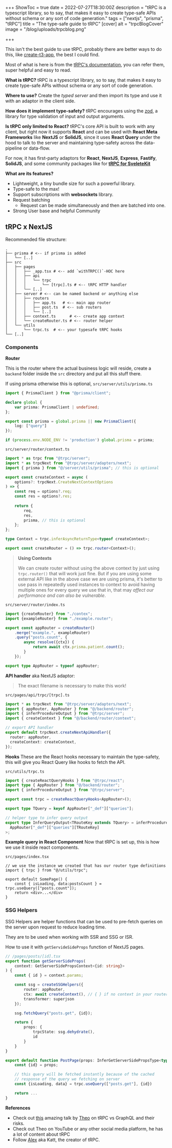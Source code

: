 +++
ShowToc = true
date = 2022-07-27T18:30:00Z
description = "tRPC is a typescript library, so to say, that makes it easy to create type-safe APIs without schema or any sort of code generation."
tags = ["nextjs", "prisma", "tRPC"]
title = "The type-safe guide to tRPC"
[cover]
alt = "trpcBlogCover"
image = "/blog/uploads/trpcblog.png"

+++

This isn't the best guide to use tRPC, probably there are better ways to do this, like [create-t3-app](https://create.t3.gg/), the best I could find.

Most of what is here is from the [tRPC's documentation](https://trpc.io/docs), you can refer them, super helpful and easy to read.

**What is tRPC?**
tRPC is a typescript library, so to say, that makes it easy to create type-safe APIs without schema or any sort of code generation.

**Where to use?**
Create the *typed server* and then import its type and use it with an adaptor in the client side.

**How does it implement type-safety?**
tRPC encourages using the [zod](https://www.npmjs.com/package/zod), a library for type validation of input and output arguments.

**Is tRPC only limited to React?**
tRPC's core API is built to work with any client, but right now it supports **React** and can be used with **React Meta Frameworks** like **NextJS** or **SolidJS**, since it uses **React Query** under the hood to talk to the server and maintaining type-safety across the data-pipeline or data-flow.

For now, it has first-party adaptors for **React**, **NextJS**, **Express**, **Fastify**, **SolidJS**, and some community packages like for [**tRPC for SveleteKit**](https://github.com/icflorescu/trpc-sveltekit)

**What are its features?**
- Lightweight, a tiny bundle size for such a powerful library.
- Type-safe to the max!
- Support subscriptions with **websockets** library.
- Request batching
	- Request can be made simultaneously and then are batched into one.
- Strong User base and helpful Community

## tRPC x NextJS

Recommended file structure:

```tree
.
├── prisma # <-- if prisma is added
│   └── [..]
├── src
│   ├── pages
│   │   ├── _app.tsx # <-- add `withTRPC()`-HOC here
│   │   ├── api
│   │   │   └── trpc
│   │   │       └── [trpc].ts # <-- tRPC HTTP handler
│   │   └── [..]
│   ├── server # <-- can be named backend or anything else
│   │   ├── routers
│   │   │   ├── app.ts   # <-- main app router
│   │   │   ├── post.ts  # <-- sub routers
│   │   │   └── [..]
│   │   ├── context.ts      # <-- create app context
│   │   └── createRouter.ts # <-- router helper
│   └── utils
│       └── trpc.ts  # <-- your typesafe tRPC hooks
└── [..]
```

### Components

**Router**

This is the router where the actual business logic will reside, create a `backend` folder inside the `src` directory and put all this stuff there.

If using prisma otherwise this is optional,
`src/server/utils/prisma.ts`
```ts
import { PrismaClient } from "@prisma/client";

declare global {
	var prisma: PrismaClient | undefined;
};

export const prisma = global.prisma || new PrismaClient({
	log: ["query"]
});

if (process.env.NODE_ENV != 'production') global.prisma = prisma;
```

`src/server/router/context.ts`
```ts
import * as trpc from "@trpc/server";
import * as trpcNext from "@trpc/server/adapters/next";
import { prisma } from "@/server/utils/prisma"; // this is optional

export const createContext = async (
	options?: trpcNext.CreateNextContextOptions
) => {
	const req = options?.req;
	const res = options?.res;
	
	return {
		req,
		res,
		prisma, // this is optional
	};
};

type Context = trpc.inferAsyncReturnType<typeof createContext>;

export const createRouter = () => trpc.router<Context>();
```

> **Using Contexts**
> 
> We can create router without using the above context by just using `trpc.router()` that will work just fine. But if you are using some external API like in the above case we are using prisma, it's better to use pass in repeatedly used instances to context to avoid having multiple ones for every query we use that in, that may *affect our performance and can also be vulnerable*. 

`src/server/router/index.ts`
```ts
import {createRouter} from "./contex";
import {exampleRouter} from "./example.router";

export const appRouter = createRouter()
	.merge("example.", exampleRouter)
	.query("posts.count", {
		async resolve({ctx}) {
			return await ctx.prisma.patient.count();
		}
	});

export type AppRouter = typeof appRouter;
```

**API handler** aka NextJS adaptor:

> The exact filename is necessary to make this work!

`src/pages/api/trpc/[trpc].ts`
```ts
import * as trpcNext from "@trpc/server/adapters/next";
import { appRouter, AppRouter } from "@/backend/router";
import { inferProcedureOutput } from "@trpc/server";
import { createContext } from "@/backend/router/context";

// export API handler
export default trpcNext.createNextApiHandler({
  router: appRouter,
  createContext: createContext,
});
```

**Hooks**
These are the React hooks necessary to maintain the type-safety, this will give you React Query like hooks to fetch the API.

`src/utils/trpc.ts`
```ts
import { createReactQueryHooks } from "@trpc/react";
import type { AppRouter } from "@/backend/router";
import { inferProcedureOutput } from "@trpc/server";

export const trpc = createReactQueryHooks<AppRouter>();

export type TQuery = keyof AppRouter["_def"]["queries"];

// helper type to infer query output
export type InferQueryOutput<TRouteKey extends TQuery> = inferProcedureOutput<
  AppRouter["_def"]["queries"][TRouteKey]
>;
```

**Example query in React Component**
Now that tRPC is set up, this is how we use it inside react components.

`src/pages/index.tsx`
```tsx
// we use the instance we created that has our router type definitions
import { trpc } from "@/utils/trpc";

export default SomePage() {
	const { isLoading, data:postsCount } = trpc.useQuery(["posts.count"]);
	return <div>...</div>
}
```



### SSG Helpers
SSG Helpers are helper functions that can be used to pre-fetch queries on the server upon request to reduce loading time.

They are to be used when working with SSR and SSG or ISR.

How to use it with `getServideSideProps` function of NextJS pages.

```ts
// /pages/posts/[id].tsx
export function getServerSideProps(
	context: GetServerSidePropsContext<{id: string}>
) {
	const { id } = context.params;

	const ssg = createSSGHelpers({
		router: appRouter,
		ctx: await createContext(), // { } if no context in your router
		transformer: superjson
	});

	ssg.fetchQuery("posts.get", {id});

	return {
		props: {
			trpcState: ssg.dehydrate(),
			id
		}
	}
}

export default function PostPage(props: InferGetServerSidePropsType<typeof getServerSideProps>) {
	const {id} = props;

	// this query will be fetched instantly because of the cached
	// response of the query we fetching on server
	const {isLoading, data} = trpc.useQuery(["posts.get"], {id})

	return ...
}
```

**References**
- Check out [this](https://www.youtube.com/watch?v=I5tWWYBdlJo) amazing talk by [Theo](https://twitter.com/t3dotgg) on tRPC vs GraphQL and their risks.
- Check out Theo on YouTube or any other social media platform, he has a lot of content about tRPC
- Follow [Alex](https://twitter.com/alexdotjs) aka Katt, the creator of tRPC.
